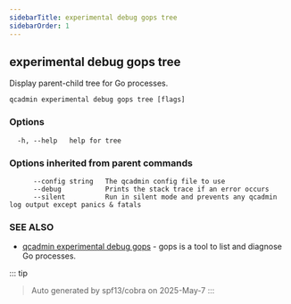 ```yaml
---
sidebarTitle: experimental debug gops tree
sidebarOrder: 1
---
```


## experimental debug gops tree

Display parent-child tree for Go processes.

```
qcadmin experimental debug gops tree [flags]
```

### Options

```
  -h, --help   help for tree
```

### Options inherited from parent commands

```
      --config string   The qcadmin config file to use
      --debug           Prints the stack trace if an error occurs
      --silent          Run in silent mode and prevents any qcadmin log output except panics & fatals
```

### SEE ALSO

* [qcadmin experimental debug gops](experimental_debug_gops.md)	 - gops is a tool to list and diagnose Go processes.

::: tip
>Auto generated by spf13/cobra on 2025-May-7
:::